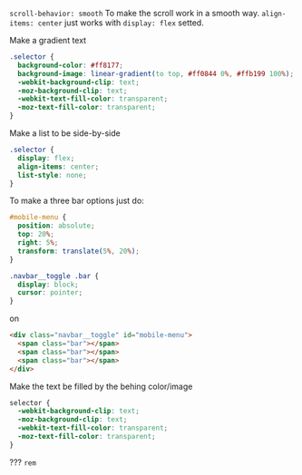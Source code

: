 `scroll-behavior: smooth` To make the scroll work in a smooth way.
`align-items: center` just works with `display: flex` setted.

Make a gradient text
```css
.selector {
  background-color: #ff8177;
  background-image: linear-gradient(to top, #ff0844 0%, #ffb199 100%);
  -webkit-background-clip: text;
  -moz-background-clip: text;
  -webkit-text-fill-color: transparent;
  -moz-text-fill-color: transparent;
}
```

Make a list to be side-by-side
```css
.selector {
  display: flex;
  align-items: center;
  list-style: none;
}
```

To make a three bar options just do:
```css
#mobile-menu {
  position: absolute;
  top: 20%;
  right: 5%;
  transform: translate(5%, 20%);
}

.navbar__toggle .bar {
  display: block;
  cursor: pointer;
}
```
on
```html
<div class="navbar__toggle" id="mobile-menu">
  <span class="bar"></span>
  <span class="bar"></span>
  <span class="bar"></span>
</div>
```

Make the text be filled by the behing color/image
```css
selector {
  -webkit-background-clip: text;
  -moz-background-clip: text;
  -webkit-text-fill-color: transparent;
  -moz-text-fill-color: transparent;
}
```

???
`rem`
